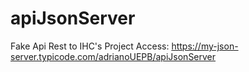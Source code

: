 # apiJsonServer
Fake Api Rest to IHC's Project
Access: https://my-json-server.typicode.com/adrianoUEPB/apiJsonServer
